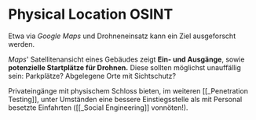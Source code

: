 # Physical Location OSINT

Etwa via *Google Maps* und Drohneneinsatz kann ein Ziel ausgeforscht werden.

*Maps*' Satellitenansicht eines Gebäudes zeigt **Ein- und Ausgänge**, sowie **potenzielle Startplätze für Drohnen.** Diese sollten möglichst unauffällig sein: Parkplätze? Abgelegene Orte mit Sichtschutz?

Privateingänge mit physischem Schloss bieten, im weiteren [[_Penetration Testing]], unter Umständen eine bessere Einstiegsstelle als mit Personal besetzte Einfahrten ([[_Social Engineering]] vonnöten!).